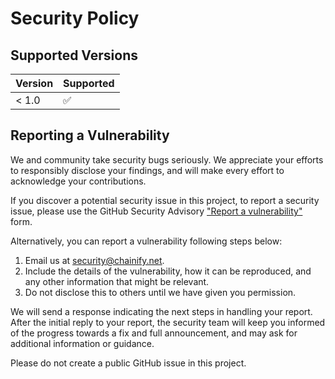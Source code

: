 # Security Policy

## Supported Versions

| Version | Supported          |
| ------- | ------------------ |
| < 1.0   | :white_check_mark: |

## Reporting a Vulnerability

We and community take security bugs seriously. We appreciate your efforts to responsibly disclose your findings, and will make every effort to acknowledge your contributions.

If you discover a potential security issue in this project, to report a security issue, please use the GitHub Security Advisory ["Report a vulnerability"](https://github.com/chainifynet/aws-encryption-sdk-go/security/advisories/new) form.

Alternatively, you can report a vulnerability following steps below:

1. Email us at [security@chainify.net](mailto:security@chainify.net).
2. Include the details of the vulnerability, how it can be reproduced, and any other information that might be relevant.
3. Do not disclose this to others until we have given you permission.

We will send a response indicating the next steps in handling your report. After the initial reply to your report, the security team will keep you informed of the progress towards a fix and full announcement, and may ask for additional information or guidance.

Please do not create a public GitHub issue in this project.
